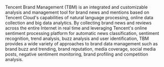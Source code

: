 Tencent Brand Management (TBM) is an integrated and customizable analysis and management tool for brand news and mentions based on Tencent Cloud's capabilities of natural language processing, online data collection and big data analytics. By collecting brand news and reviews across the entire Internet in real time and leveraging Tencent's online sentiment processing platform for automatic news classification, sentiment recognition, trend analysis, buzz analysis and user identification, TBM provides a wide variety of approaches to brand data management such as brand buzz and trending, brand reputation, media coverage, social media posts, negative sentiment monitoring, brand profiling and competition analysis.


